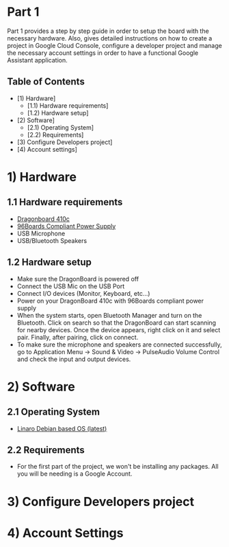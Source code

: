 # Part 1
Part 1 provides a step by step guide in order to setup the board with the necessary hardware. Also, gives detailed instructions on how to create a project in Google Cloud Console, configure a developer project and manage the necessary account settings in order to have a functional Google Assistant application.

## Table of Contents
- [1) Hardware]
   - [1.1) Hardware requirements]
   - [1.2) Hardware setup]
- [2) Software] 
   - [2.1) Operating System]
   - [2.2) Requirements]
- [3) Configure Developers project]
- [4) Account settings]

# 1) Hardware

## 1.1 Hardware requirements

- [Dragonboard 410c](http://www.96boards.org/product/dragonboard410c/)
- [96Boards Compliant Power Supply](http://www.96boards.org/product/power/)
- USB Microphone
- USB/Bluetooth Speakers

## 1.2 Hardware setup

- Make sure the DragonBoard is powered off
- Connect the USB Mic on the USB Port
- Connect I/O devices (Monitor, Keyboard, etc...)
- Power on your DragonBoard 410c with 96Boards compliant power supply
- When the system starts, open Bluetooth Manager and turn on the Bluetooth. Click on search so that the DragonBoard can start scanning for nearby devices. Once the device appears, right click on it and select pair. Finally, after pairing, click on connect. 
- To make sure the microphone and speakers are connected successfully, go to Application Menu -> Sound & Video -> PulseAudio Volume Control and check the input and output devices.

# 2) Software

## 2.1 Operating System

- [Linaro Debian based OS (latest)](https://github.com/96boards/documentation/blob/master/ConsumerEdition/DragonBoard-410c/Downloads/Debian.md)

## 2.2 Requirements
- For the first part of the project, we won't be installing any packages. All you will be needing is a Google Account. 

# 3) Configure Developers project

# 4) Account Settings
